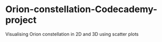# Orion-constellation-Codecademy-project
Visualising Orion constellation in 2D and 3D using scatter plots
